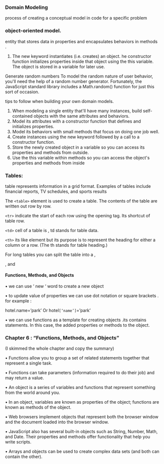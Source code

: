 ### Domain Modeling
 process of creating a conceptual model in code for a specific problem


### object-oriented model.
entity that stores data in properties and encapsulates behaviors in methods .
1.	The new keyword instantiates (i.e. creates) an object.
he constructor function initializes properties inside that object using the this variable.
The object is stored in a variable for later use.


Generate random numbers
To model the random nature of user behavior, you'll need the help of a random number generator. Fortunately, the JavaScript standard library includes a Math.random() function for just this sort of occasion.


 tips to follow when building your own domain models.
1.	When modeling a single entity that'll have many instances, build self-contained objects with the same attributes and behaviors.
2.	Model its attributes with a constructor function that defines and initializes properties.
3.	Model its behaviors with small methods that focus on doing one job well.
4.	Create instances using the new keyword followed by a call to a constructor function.
5.	Store the newly created object in a variable so you can access its properties and methods from outside.
6.	Use the this variable within methods so you can access the object's properties and methods from inside



### Tables:

table represents information in a grid format.
Examples of tables include financial reports, TV
schedules, and sports results

The `<table>` element is used to create a table. The contents of the table are written out row
by row.

`<tr>` indicate the start of each row using the opening tag. Its shortcut of table row.

`<td>` cell of a table is , td stands for table data.

`<th>`  its like <td> element but its purpose is to represent the heading for either a column or
a row. (The th stands for table heading.)


For long tables you can split the table into a <thead>,
<tbody>, and <tfoot>



#### Functions, Methods, and Objects

• we can use ‘ new ‘ word to create a  new object

• to update value of properties we can use dot notation or square brackets . 
for example :

hotel.name=’park’
Or 
hotel`[‘name’]`=’park’

• we can use functions as a template  for creating objects .its  contains statements. In this case, the added  properties or methods to the object.



### Chapter 6 : “Functions, Methods, and Objects”
(I skimmed  the whole chapter and copy the  summary) 

• Functions allow you to group a set of related
statements together that represent a single task.

• Functions can take parameters (information required
to do their job) and may return a value.

• An object is a series of variables and functions that
represent something from the world around you.

• In an object, variables are known as properties of the
object; functions are known as methods of the object.

• Web browsers implement objects that represent both
the browser window and the document loaded into the
browser window.


• JavaScript also has several built-in objects such as
String, Number, Math, and Date. Their properties and
methods offer functionality that help you write scripts.


• Arrays and objects can be used to create complex data
sets (and both can contain the other).
